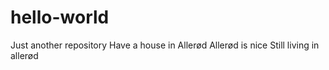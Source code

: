# hello-world
Just another repository
Have a house in Allerød
Allerød is nice
Still living in allerød
